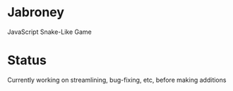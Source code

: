 # Jabroney
JavaScript Snake-Like Game

# Status
Currently working on streamlining, bug-fixing, etc, before making additions
